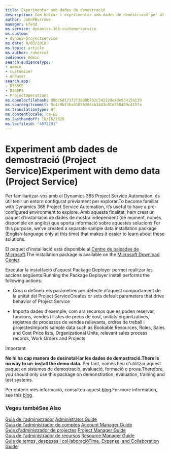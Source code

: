 ```yaml
---
title: Experimentar amb dades de demostració
description: Com baixar i experimentar amb dades de demostració per al Project Service Automation.
author: JohnPBurrows
manager: kfend
ms.service: dynamics-365-customerservice
ms.custom:
- dyn365-projectservice
ms.date: 8/03/2018
ms.topic: article
ms.author: ruhercul
audience: Admin
search.audienceType:
- admin
- customizer
- enduser
search.app:
- D365CE
- D365PS
- ProjectOperations
ms.openlocfilehash: d0bc6d171f2f3080b7b1c34222de49e93415a139
ms.sourcegitcommit: 5c4c9bf3ba018562d6cb3443c01d550489c415fa
ms.translationtype: HT
ms.contentlocale: ca-ES
ms.lasthandoff: 10/16/2020
ms.locfileid: "4072291"
---
```

# <a name="experiment-with-demo-data-project-service"></a><span data-ttu-id="0670c-103">Experiment amb dades de demostració (Project Service)</span><span class="sxs-lookup"><span data-stu-id="0670c-103">Experiment with demo data (Project Service)</span></span>

<span data-ttu-id="0670c-104">Per familiaritzar-vos amb el Dynamics 365 Project Service Automation, és útil tenir un entorn configurat prèviament per explorar.</span><span class="sxs-lookup"><span data-stu-id="0670c-104">To become familiar with Dynamics 365 Project Service Automation, it’s useful to have a pre-configured environment to explore.</span></span> <span data-ttu-id="0670c-105">Amb aquesta finalitat, hem creat un paquet d'instal·lació de dades de mostra independent (de moment, només disponible en anglès) que aporta informació sobre aquestes solucions.</span><span class="sxs-lookup"><span data-stu-id="0670c-105">For this purpose, we’ve created a separate sample data installation package (English-language only at this time) that makes it easier to learn about these solutions.</span></span> 

<span data-ttu-id="0670c-106">El paquet d'instal·lació està disponible al [Centre de baixades de Microsoft](https://go.microsoft.com/fwlink/?linkid=859966).</span><span class="sxs-lookup"><span data-stu-id="0670c-106">The installation package is available on the [Microsoft Download Center](https://go.microsoft.com/fwlink/?linkid=859966).</span></span>  

<span data-ttu-id="0670c-107">Executar la instal·lació d'aquest Package Deployer permet realitzar les accions següents:</span><span class="sxs-lookup"><span data-stu-id="0670c-107">Running the Package Deployer install performs the following actions:</span></span> 
  
-   <span data-ttu-id="0670c-108">Crea o defineix els paràmetres per defecte d'aquest comportament de la unitat del Project Service</span><span class="sxs-lookup"><span data-stu-id="0670c-108">Creates or sets default parameters that drive behavior of Project Service</span></span>  
  
-   <span data-ttu-id="0670c-109">Importa dades d'exemple, com ara recursos que es poden reservar, funcions, vendes i llistes de preus de cost, unitats organitzatives, registres de processos de vendes rellevants, ordres de treball i projectes</span><span class="sxs-lookup"><span data-stu-id="0670c-109">Imports sample data such as Bookable Resources, Roles, Sales and Cost Price lists, Organizational Units, relevant sales process records, Work Orders and Projects</span></span>    
  
> [!IMPORTANT]
> <span data-ttu-id="0670c-110">**No hi ha cap manera de desinstal·lar les dades de demostració.**</span><span class="sxs-lookup"><span data-stu-id="0670c-110">**There is no way to un-install the demo data.**</span></span> <span data-ttu-id="0670c-111">Per tant, només heu d'utilitzar aquest paquet en sistemes de demostració, avaluació, formació o prova.</span><span class="sxs-lookup"><span data-stu-id="0670c-111">Therefore, you should only use this package on demonstration, evaluation, training and test systems.</span></span>

<span data-ttu-id="0670c-112">Per obtenir més informació, consulteu aquest [blog](https://blogs.msdn.microsoft.com/crm/2017/10/24/microsoft-dynamics-365-for-field-service-and-project-service-automation-sample-data).</span><span class="sxs-lookup"><span data-stu-id="0670c-112">For more information, see this [blog](https://blogs.msdn.microsoft.com/crm/2017/10/24/microsoft-dynamics-365-for-field-service-and-project-service-automation-sample-data).</span></span>





  
### <a name="see-also"></a><span data-ttu-id="0670c-113">Vegeu també</span><span class="sxs-lookup"><span data-stu-id="0670c-113">See Also</span></span>  
 <span data-ttu-id="0670c-114">[Guia de l'administrador](../psa/admin-guide.md) </span><span class="sxs-lookup"><span data-stu-id="0670c-114">[Administrator Guide](../psa/admin-guide.md) </span></span>  
 <span data-ttu-id="0670c-115">[Guia de l'administrador de comptes](../psa/account-manager-guide.md) </span><span class="sxs-lookup"><span data-stu-id="0670c-115">[Account Manager Guide](../psa/account-manager-guide.md) </span></span>  
 <span data-ttu-id="0670c-116">[Guia d'administrador de projectes](../psa/project-manager-guide.md) </span><span class="sxs-lookup"><span data-stu-id="0670c-116">[Project Manager Guide](../psa/project-manager-guide.md) </span></span>  
 <span data-ttu-id="0670c-117">[Guia de l'administrador de recursos](../psa/resource-manager-guide.md) </span><span class="sxs-lookup"><span data-stu-id="0670c-117">[Resource Manager Guide](../psa/resource-manager-guide.md) </span></span>  
 [<span data-ttu-id="0670c-118">Guia de temps, despeses i col·laboració</span><span class="sxs-lookup"><span data-stu-id="0670c-118">Time, Expense, and Collaboration Guide</span></span>](../psa/time-expense-collaboration-guide.md)
